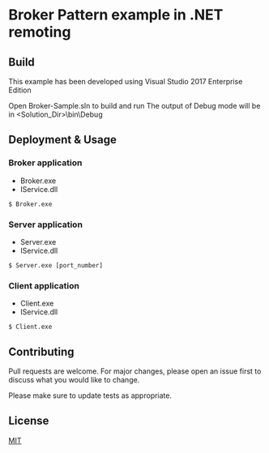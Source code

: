 # Broker Pattern example in .NET remoting


## Build

This example has been developed using Visual Studio 2017 Enterprise Edition

Open Broker-Sample.sln to build and run
The output of Debug mode will be in <Solution_Dir>\bin\Debug


## Deployment & Usage

### Broker application
- Broker.exe
- IService.dll
```
$ Broker.exe
```

### Server application
- Server.exe
- IService.dll

```
$ Server.exe [port_number]
```

### Client application
- Client.exe
- IService.dll

```
$ Client.exe
```

## Contributing
Pull requests are welcome. For major changes, please open an issue first to discuss what you would like to change.

Please make sure to update tests as appropriate.

## License
[MIT](https://choosealicense.com/licenses/mit/)